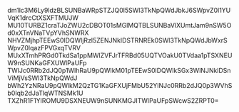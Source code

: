 dm1lc3M6Ly9ldzBLSUNBaWRpSTZJQ0l5SWl3TkNpQWdJbkJ6SWpvZ0l1YUVqK1drcCtXSXFTMUJW
MU10TURBZ1craTJoZWU2cDBOT01sMGlMQTBLSUNBaVlXUmtJam9nSW5Od0xXTnVNaTVpYVhSNWRX
NHVZMjhpTEEwS0lDQWljRzl5ZENJNklDSTRNREk0SWl3TkNpQWdJbWxrSWpvZ0lqazFPVGxqTVRV
MUxXTmhPRGd0TkdSa1ppMWlZVFJrTFRBd05UQTVOakU0TVdaa1pTSXNEUW9nSUNKaGFXUWlPaUFp
TWlJc0RRb2dJQ0p1WlhRaU9pQWlkM01pTEEwS0lDQWlkSGx3WlNJNklDSnViMjVsSWl3TkNpQWdJ
bWh2YzNRaU9pQWlkM2QzTG1KaGFXUjFMbU52YlNJc0RRb2dJQ0p3WVhSb0lqb2dJaTlqWTNSMk1U
TXZhR1F1YlROMU9DSXNEUW9nSUNKMGJITWlPaUFpSWcwS2ZRPT0=
